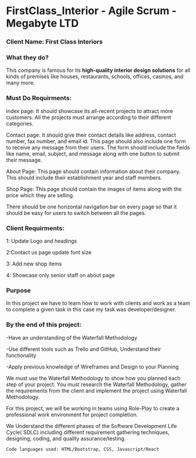 # FirstClass_Interior - Agile Scrum - Megabyte LTD

### Client Name: First Class Interiors

### What they do?
This company is famous for its **high-quality interior design solutions** for all kinds of
premises like houses, restaurants, schools, offices, casinos, and many more.

### Must Do Requirments:

index page: 
It should showcase its all-recent projects to attract more customers. All the projects must arrange according to their different categories.

Contact page: 
It should give their contact details like address, contact number, fax number, and email id. 
This page should also include one form to receive any message from their users. 
The form should include the fields like name, email, subject, and message along with one button to submit their message.

About Page: 
This page should contain information about their company. This should include their establishment year and staff members.

Shop Page:
This page should contain the images of items along with the price which they are selling.

There should be one horizontal navigation bar on every page so that it should be easy for users to switch between all the pages.

### Client Requirments:
1: Update Logo and headings 

2:Contact us page update font size

3: Add new shop items 

4: Showcase only senior staff on about page

### Purpose

In this project we have to learn how to work with clients and work as a team to complete a given task in this case my task was developer/designer.


### By the end of this project: 

-Have an understanding of the Waterfall Methodology

-Use different tools such as Trello and GitHub, Understand their functionality

-Apply previous knowledge of Wireframes and Design to your Planning

We must use the Waterfall Methodology to show how you planned each step of your project. You must research the Waterfall Methodology, gather the requirements from the client and implement the project using Waterfall Methodology. 

For this project, we will be working in teams using Role-Play to create a professional work environment for project completion. 

We Understand the different phases of the Software Development Life Cycle( SDLC) including different requirement gathering techniques, designing, coding, and quality assurance/testing. 


`Code languages used: HTML/Bootstrap, CSS, Javascript/React`
